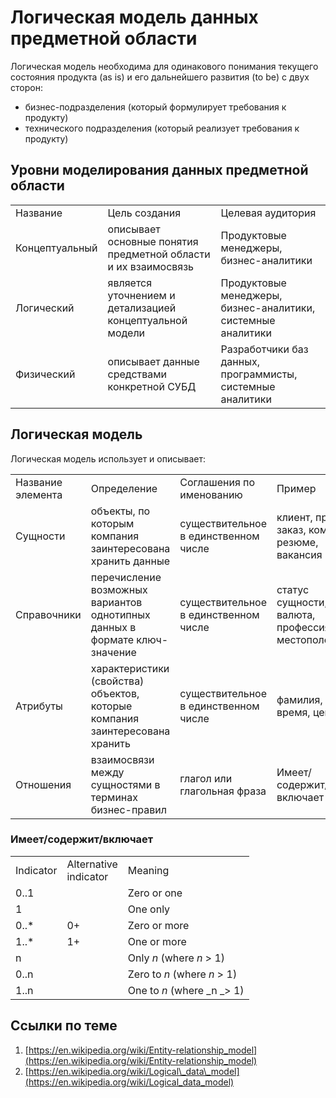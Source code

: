 # Логическая модель данных предметной области

Логическая модель необходима для одинакового понимания текущего состояния продукта (as is) и его дальнейшего развития (to be) с двух сторон:

* бизнес-подразделения (который формулирует требования к продукту)
* технического подразделения (который реализует требования к продукту)

Уровни моделирования данных предметной области
----------------------------------------------

|     |     |     |
| --- | --- | --- |  
| Название | Цель создания | Целевая аудитория |
| Концептуальный | описывает основные понятия предметной области и их взаимосвязь | Продуктовые менеджеры, бизнес-аналитики |
| Логический | является уточнением и детализацией концептуальной модели | Продуктовые менеджеры, бизнес-аналитики, системные аналитики |
| Физический | описывает данные средствами конкретной СУБД | Разработчики баз данных, программисты, системные аналитики |

Логическая модель
-----------------

Логическая модель использует и описывает:

|     |     |     |     |
| --- | --- | --- | --- |  
| Название элемента | Определение | Соглашения по именованию | Пример |
| Сущности    | объекты, по которым компания заинтересована хранить данные | существительное в единственном числе | клиент, продукт, заказ, компания, резюме, вакансия |
| Справочники    | перечисление возможных вариантов однотипных данных в формате ключ-значение | существительное в единственном числе | статус сущности, язык, валюта, профессия, местоположение |
| Атрибуты | характеристики (свойства) объектов, которые компания заинтересована хранить | существительное в единственном числе | фамилия, дата-время, цена |
| Отношения | взаимосвязи между сущностями в терминах бизнес-правил | глагол или глагольная фраза | Имеет/содержит/включает |

### Имеет/содержит/включает

|     |     |     |
| --- | --- | --- |  
| Indicator | Alternative  <br>indicator | Meaning |
| 0..1 |     | Zero or one |
| 1   |     | One only |
| 0..* | 0+  | Zero or more |
| 1..* | 1+  | One or more |
| n   |     | Only _n_ (where _n_ \> 1) |
| 0..n |     | Zero to _n_ (where _n_ \> 1) |
| 1..n |     | One to _n_ (where _n _\> 1) |

Ссылки по теме
--------------

1.  [https://en.wikipedia.org/wiki/Entity-relationship_model](https://en.wikipedia.org/wiki/Entity-relationship_model)
2.  [https://en.wikipedia.org/wiki/Logical\_data\_model](https://en.wikipedia.org/wiki/Logical_data_model)
